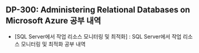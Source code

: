 ## DP-300: Administering Relational Databases on Microsoft Azure 공부 내역

- [SQL Server에서 작업 리소스 모니터링 및 최적화] : SQL Server에서 작업 리소스 모니터링 및 최적화 공부 내역

